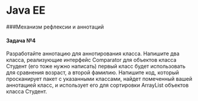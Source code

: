 # Java EE

###Механизм рефлексии и аннотаций

#### Задача №4
Разработайте аннотацию для аннотирования класса. Напишите два класса, реализующие интерфейс Comparator для объектов класса Студент (его тоже нужно написать) первый класс будет использовать для сравнения возраст, а второй фамилию. Напишите код, который просканирует пакет с указанными классами, найдет помеченный вашей аннотацией класс, и использует его для сортировки ArrayList объектов класса Студент.